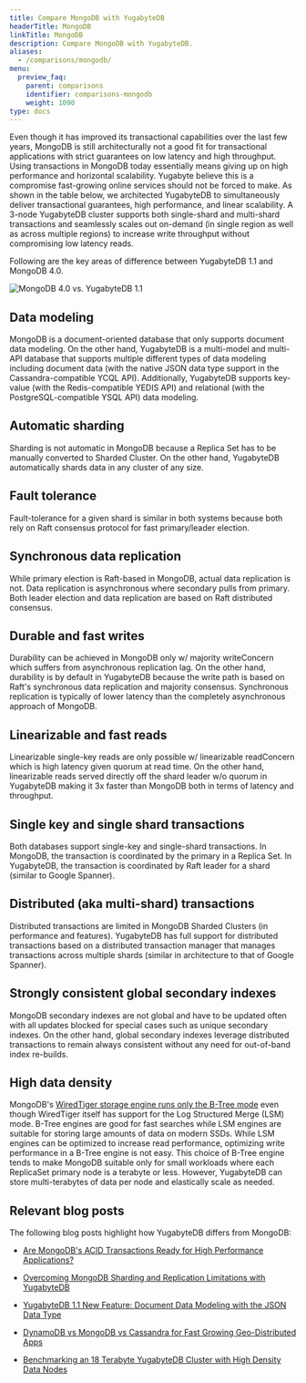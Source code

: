 ```yaml
---
title: Compare MongoDB with YugabyteDB
headerTitle: MongoDB
linkTitle: MongoDB
description: Compare MongoDB with YugabyteDB.
aliases:
  - /comparisons/mongodb/
menu:
  preview_faq:
    parent: comparisons
    identifier: comparisons-mongodb
    weight: 1090
type: docs
---
```


Even though it has improved its transactional capabilities over the last few years, MongoDB is still architecturally not a good fit for transactional applications with strict guarantees on low latency and high throughput. Using transactions in MongoDB today essentially means giving up on high performance and horizontal scalability. Yugabyte believe this is a compromise fast-growing online services should not be forced to make. As shown in the table below, we architected YugabyteDB to simultaneously deliver transactional guarantees, high performance, and linear scalability. A 3-node YugabyteDB cluster supports both single-shard and multi-shard transactions and seamlessly scales out on-demand (in single region as well as across multiple regions) to increase write throughput without compromising low latency reads.

Following are the key areas of difference between YugabyteDB 1.1 and MongoDB 4.0.

![MongoDB 4.0 vs. YugabyteDB 1.1](/images/comparisons/mongodb-vs-yugabyte-db.png)

## Data modeling

MongoDB is a document-oriented database that only supports document data modeling. On the other hand, YugabyteDB is a multi-model and multi-API database that supports multiple different types of data modeling including document data (with the native JSON data type support in the Cassandra-compatible YCQL API). Additionally, YugabyteDB supports key-value (with the Redis-compatible YEDIS API) and relational (with the PostgreSQL-compatible YSQL API) data modeling.

## Automatic sharding

Sharding is not automatic in MongoDB because a Replica Set has to be manually converted to Sharded Cluster. On the other hand, YugabyteDB automatically shards data in any cluster of any size.

## Fault tolerance

Fault-tolerance for a given shard is similar in both systems because both rely on Raft consensus protocol for fast primary/leader election.

## Synchronous data replication

While primary election is Raft-based in MongoDB, actual data replication is not. Data replication is asynchronous where secondary pulls from primary. Both leader election and data replication are based on Raft distributed consensus.

## Durable and fast writes

Durability can be achieved in MongoDB only w/ majority writeConcern which suffers from asynchronous replication lag. On the other hand, durability is by default in YugabyteDB because the write path is based on Raft's synchronous data replication and majority consensus. Synchronous replication is typically of lower latency than the completely asynchronous approach of MongoDB.

## Linearizable and fast reads

Linearizable single-key reads are only possible w/ linearizable readConcern which is high latency given quorum at read time. On the other hand, linearizable reads served directly off the shard leader w/o quorum in YugabyteDB making it 3x faster than MongoDB both in terms of latency and throughput.

## Single key and single shard transactions

Both databases support single-key and single-shard transactions. In MongoDB, the transaction is coordinated by the primary in a Replica Set. In YugabyteDB, the transaction is coordinated by Raft leader for a shard (similar to Google Spanner).

## Distributed (aka multi-shard) transactions

Distributed transactions are limited in MongoDB Sharded Clusters (in performance and features). YugabyteDB has full support for distributed transactions based on a distributed transaction manager that manages transactions across multiple shards (similar in architecture to that of Google Spanner).

## Strongly consistent global secondary indexes

MongoDB secondary indexes are not global and have to be updated often with all updates blocked for special cases such as unique secondary indexes. On the other hand, global secondary indexes leverage distributed transactions to remain always consistent without any need for out-of-band index re-builds.

## High data density

MongoDB's [WiredTiger storage engine runs only the B-Tree mode](https://www.yugabyte.com/blog/a-busy-developers-guide-to-database-storage-engines-the-basics/) even though WiredTiger itself has support for the Log Structured Merge (LSM) mode. B-Tree engines are good for fast searches while LSM engines are suitable for storing large amounts of data on modern SSDs. While LSM engines can be optimized to increase read performance, optimizing write performance in a B-Tree engine is not easy. This choice of B-Tree engine tends to make MongoDB suitable only for small workloads where each ReplicaSet primary node is a terabyte or less. However, YugabyteDB can store multi-terabytes of data per node and elastically scale as needed.

## Relevant blog posts

The following blog posts highlight how YugabyteDB differs from MongoDB:

- [Are MongoDB's ACID Transactions Ready for High Performance Applications?](https://www.yugabyte.com/blog/are-mongodb-acid-transactions-ready-for-high-performance-applications/)

- [Overcoming MongoDB Sharding and Replication Limitations with YugabyteDB](https://www.yugabyte.com/blog/overcoming-mongodb-sharding-and-replication-limitations-with-yugabyte-db/)

- [YugabyteDB 1.1 New Feature: Document Data Modeling with the JSON Data Type](https://www.yugabyte.com/blog/yugabyte-db-1-1-new-feature-document-data-modeling-with-json-data-type/)

- [DynamoDB vs MongoDB vs Cassandra for Fast Growing Geo-Distributed Apps](https://www.yugabyte.com/blog/dynamodb-vs-mongodb-vs-cassandra-for-fast-growing-geo-distributed-apps/)

- [Benchmarking an 18 Terabyte YugabyteDB Cluster with High Density Data Nodes](https://www.yugabyte.com/blog/performance-benchmarks-tb-database-cluster-high-data-density-nodes/)
